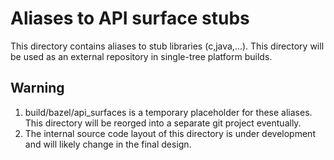# Aliases to API surface stubs

This directory contains aliases to stub libraries (c,java,...). This directory
will be used as an external repository in single-tree platform builds.

## Warning
1. build/bazel/api_surfaces is a temporary placeholder for these aliases. This
   directory will be reorged into a separate git project eventually.
2. The internal source code layout of this directory is under development and
   will likely change in the final design.
